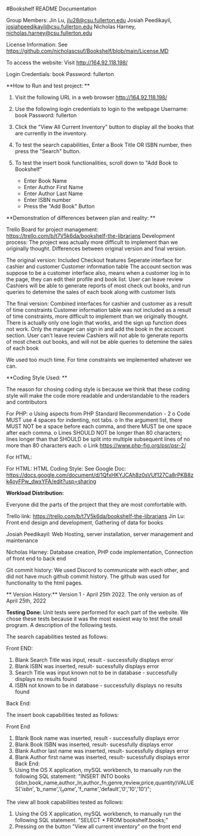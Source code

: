 #Bookshelf README Documentation



Group Members:
Jin Lu,  jlu28@csu.fullerton.edu
Josiah Peedikayil, josiahpeedikayil@csu.fullerton.edu
Nicholas Harney, nicholas.harney@csu.fullerton.edu

License Information: See https://github.com/nicholascsuf/Bookshelf/blob/main/License.MD

To access the website:
Visit http://164.92.118.198/

Login Credentials: book
Password: fullerton




**How to Run and test project:
**
1) Visit the following URL in a web browser http://164.92.118.198/ 

2) Use the following login credentials to login to the webpage
Username: book
Password: fullerton

3) Click the "View All Current Inventory" button to display all the books that are currently in the inventory.
4) To test the search capabilities, Enter a Book Title OR ISBN number, then press the "Search" button.
5) To test the insert book functionalities, scroll down to "Add Book to Bookshelf"
    - Enter Book Name
    - Enter Author First Name
    - Enter Author Last Name
    - Enter ISBN number
    - Press the "Add Book" Button


**Demonstration of differences between plan and reality:
**

Trello Board for project management: https://trello.com/b/t7V5k6da/bookshelf-the-librarians
Development process: The project was actually more difficult to implement than we originally thought. 
Differences between original version and final version.

The original version:
Included Checkout features
Seperate interface for cashier and customer
Customer information table
The account section was suppose to be a customer interface also, means when a customer log in to the page, they can edit their profile and book list.
User can leave review
Cashiers will be able to generate reports of most check out books, and run queries to detemine the sales of each book along with customer lists

The final version:
Combined interfaces for cashier and customer as a result of time constraints
Customer information table was not included as a result of time constraints, more difficult to implement than we originally thought.
There is actually only one login that works, and the sign up function does not work.  Only the manager can sign in and add the book in the account section.
User can't leave review
Cashiers will not able to generate reports of most check out books, and will not be able queries to detemine the sales of each book 

We used too much time. For time constraints we implemented whatever we can.

**Coding Style Used: **

The reason for chosing coding style is because we think that these coding style will make the code more readable and understandable to the readers and contributors

For PHP:
o   Using aspects from PHP Standard Recommendation  - 2
o   Code MUST use 4 spaces for indenting, not tabs.
o   In the argument list, there MUST NOT be a space before each comma, and there MUST be one space after each comma.
o   Lines SHOULD NOT be longer than 80 characters; lines longer than that SHOULD be split into multiple subsequent lines of no more than 80 characters each.
o Link   https://www.php-fig.org/psr/psr-2/

For HTML:

For HTML: HTML Coding Style:
See Google Doc: https://docs.google.com/document/d/1QfxHKYJCAh8z0sVUf127Ca8rPKB8zk4oyFPw_dwxYFA/edit?usp=sharing



**Workload Distribution:** 
    
Everyone did the parts of the project that they are most comfortable with.
    
  Trello link: https://trello.com/b/t7V5k6da/bookshelf-the-librarians
Jin Lu: Front end design and development, Gathering of data for books

Josiah Peedikayil: Web Hosting, server installation, server management and maintenance

Nicholas Harney: Database creation, PHP code implementation, Connection of front end to back end 
    
Git commit history: We used Discord to communicate with each other, and did not have much github commit history. The github was used for functionality  to the html pages. 

    
** Version History:** 
Version 1 - April 25th 2022. The only version as of April 25th, 2022
    
    
    
**Testing Done:**
Unit tests were performed for each part of the website. We chose these tests because it was the most easiest way to test the small program. 
A description of the following tests.

The search capabilities tested as follows:

Front END:
1) Blank Search Title was input, result - successfully displays error
2) Blank ISBN was inserted, result- sucessfully displays error
3) Search Title was input known not to be in database - successfully displays no results found
4) ISBN not known to be in database - successfully displays no results found

Back End:


The insert book capabilities tested as follows:

Front End
1) Blank Book name was inserted, result - successfully displays error
2) Blank Book ISBN was inserted, result- sucessfully displays error
3) Blank Author last name was inserted,  result- sucessfully displays error
4) Blank Author first name was inserted,  result- sucessfully displays error
Back End:
1) Using the OS X application, mySQL workbench, to manually run the following SQL statement:
 "INSERT INTO books (isbn,book_name,author_ln,author_fn,genre,review,price,quantity)VALUES('$isbn','$b_name','$l_name','$f_name','default','0','10','10')";

The view all book capabilities tested as follows:
1) Using the OS X application, mySQL workbench, to manually run the following SQL statement. "SELECT * FROM bookshelf.books;"
2) Pressing on the button "View all current inventory" on the front end



